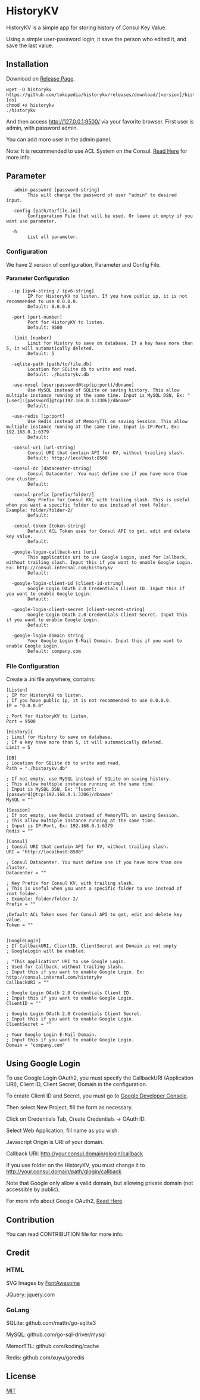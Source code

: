 
# HistoryKV

HistoryKV is a simple app for storing history of Consul Key Value.

Using a simple user-password login, it save the person who edited it, and save the last value.


## Installation

Download on [Release Page](https://github.com/tokopedia/historykv/releases).

```
wget -O historykv https://github.com/tokopedia/historykv/releases/download/[version]/historykv-[os]
chmod +x historykv
./historykv
```
And then access http://127.0.0.1:9500/ via your favorite browser. First user is admin, with password admin.

You can add more user in the admin panel.



Note: It is recommended to use ACL System on the Consul. [Read Here](https://www.consul.io/docs/guides/acl.html) for more info.

## Parameter
```
  -admin-password [password-string]
        This will change the password of user "admin" to desired input.

  -config [path/to/file.ini]
        Configuration File that will be used. Or leave it empty if you want use parameter.

  -h
        List all parameter.
```

### Configuration

We have 2 version of configuration, Parameter and Config File.

#### Parameter Configuration
```
  -ip [ipv4-string / ipv6-string]
        IP for HistoryKV to listen. If you have public ip, it is not recommended to use 0.0.0.0.
        Default: 0.0.0.0

  -port [port-number]
        Port for HistoryKV to listen.
        Default: 9500

  -limit [number]
        Limit for History to save on database. If a key have more than 5, it will automatically deleted.
        Default: 5

  -sqlite-path [path/to/file.db]
        Location for SQLite db to write and read.
        Default: ./historykv.db

  -use-mysql [user:password@tcp(ip:port)/dbname]
        Use MySQL instead of SQLite on saving history. This allow multiple instance running at the same time. Input is MySQL DSN, Ex: "[user]:[password]@tcp(192.168.0.1:3306)/dbname"
        Default:

  -use-redis [ip:port]
        Use Redis instead of MemoryTTL on saving Session. This allow multiple instance running at the same time. Input is IP:Port, Ex: 192.168.0.1:6379
        Default:

  -consul-uri [url-string]
        Consul URI that contain API for KV, without trailing slash.
        Default: http://localhost:8500

  -consul-dc [datacenter-string]
        Consul Datacenter. You must define one if you have more than one cluster.
        Default:

  -consul-prefix [prefix/folder/]
        Key Prefix for Consul KV, with trailing slash. This is useful when you want a specific folder to use instead of root folder. Example: folder/folder-2/
        Default:

  -consul-token [token-string]
        Default ACL Token uses for Consul API to get, edit and delete key value.
        Default:

  -google-login-callback-uri [uri]
        This application uri to use Google Login, used for Callback, without trailing slash. Input this if you want to enable Google Login. Ex: http://consul.internal.com/historykv
        Default:

  -google-login-client-id [client-id-string]
        Google Login OAuth 2.0 Credentials Client ID. Input this if you want to enable Google Login.
        Default:

  -google-login-client-secret [client-secret-string]
        Google Login OAuth 2.0 Credentials Client Secret. Input this if you want to enable Google Login.
        Default:

  -google-login-domain string
        Your Google Login E-Mail Domain. Input this if you want to enable Google Login.
        Default: company.com
```

### File Configuration
Create a .ini file anywhere, contains:
```
[Listen]
; IP for HistoryKV to listen.
; If you have public ip, it is not recommended to use 0.0.0.0.
IP = "0.0.0.0"

; Port for HistoryKV to listen.
Port = 9500

[History]{
; Limit for History to save on database.
; If a key have more than 5, it will automatically deleted.
Limit = 5

[DB]
; Location for SQLite db to write and read.
Path = "./historykv.db"

; If not empty, use MySQL instead of SQLite on saving history.
; This allow multiple instance running at the same time.
; Input is MySQL DSN, Ex: "[user]:[password]@tcp(192.168.0.1:3306)/dbname"
MySQL = ""

[Session]
; If not empty, use Redis instead of MemoryTTL on saving Session.
; This allow multiple instance running at the same time.
; Input is IP:Port, Ex: 192.168.0.1:6379
Redis = ""

[Consul]
; Consul URI that contain API for KV, without trailing slash.
URI = "http://localhost:8500"

; Consul Datacenter. You must define one if you have more than one cluster.
Datacenter = ""

; Key Prefix for Consul KV, with trailing slash.
; This is useful when you want a specific folder to use instead of root folder.
; Example: folder/folder-2/
Prefix = ""

;Default ACL Token uses for Consul API to get, edit and delete key value.
Token = ""


[GoogleLogin]
; If CallbackURI, ClientID, ClientSecret and Domain is not empty
; GoogleLogin will be enabled.

; "This application" URI to use Google Login.
; Used for Callback, without trailing slash.
; Input this if you want to enable Google Login. Ex: http://consul.internal.com/historykv
CallbackURI = ""

; Google Login OAuth 2.0 Credentials Client ID.
; Input this if you want to enable Google Login.
ClientID = ""

; Google Login OAuth 2.0 Credentials Client Secret.
; Input this if you want to enable Google Login.
ClientSecret = ""

; Your Google Login E-Mail Domain.
; Input this if you want to enable Google Login.
Domain = "company.com"
```

## Using Google Login

To use Google Login OAuth2, you must specify the CallbackURI (Application URI), Client ID, Client Secret, Domain in the configuration.



To create Client ID and Secret, you must go to [Google Developer Console](https://console.developers.google.com/).

Then select New Project, fill the form as necessary.

Click on Credentials Tab, Create Credentials -> OAuth ID.

Select Web Application, fill name as you wish.



Javascript Origin is URI of your domain.

Callback URI: http://your.consul.domain/glogin/callback

If you use folder on the HistoryKV, you must change it to http://your.consul.domain/path/glogin/callback



Note that Google only allow a valid domain, but allowing private domain (not accessible by public).

For more info about Google OAuth2, [Read Here](https://developers.google.com/identity/protocols/OAuth2).



## Contribution

You can read CONTRIBUTION file for more info.

## Credit

### HTML

SVG Images by [FontAwesome](https://fontawesome.com/license)

JQuery: jquery.com

### GoLang

SQLite: github.com/mattn/go-sqlite3

MySQL: github.com/go-sql-driver/mysql

MemorTTL: github.com/koding/cache

Redis: github.com/xuyu/goredis

## License
[MIT](https://opensource.org/licenses/MIT)